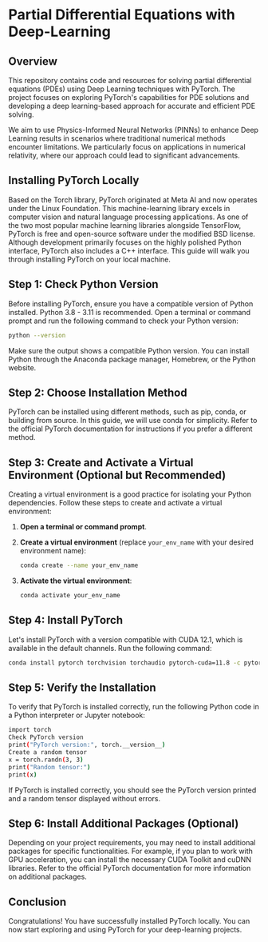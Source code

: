 # Partial Differential Equations with Deep-Learning

## Overview

This repository contains code and resources for solving partial differential equations (PDEs) using Deep Learning techniques with PyTorch. The project focuses on exploring PyTorch's capabilities for PDE solutions and developing a deep learning-based approach for accurate and efficient PDE solving.

We aim to use Physics-Informed Neural Networks (PINNs) to enhance Deep Learning results in scenarios where traditional numerical methods encounter limitations. We particularly focus on applications in numerical relativity, where our approach could lead to significant advancements.

## Installing PyTorch Locally

Based on the Torch library, PyTorch originated at Meta AI and now operates under the Linux Foundation. This machine-learning library excels in computer vision and natural language processing applications. As one of the two most popular machine learning libraries alongside TensorFlow, PyTorch is free and open-source software under the modified BSD license. Although development primarily focuses on the highly polished Python interface, PyTorch also includes a C++ interface. This guide will walk you through installing PyTorch on your local machine.

## Step 1: Check Python Version

Before installing PyTorch, ensure you have a compatible version of Python installed. Python 3.8 - 3.11 is recommended. Open a terminal or command prompt and run the following command to check your Python version:

```sh
python --version
```
Make sure the output shows a compatible Python version. You can install Python through the Anaconda package manager, Homebrew, or the Python website. 

## Step 2: Choose Installation Method

PyTorch can be installed using different methods, such as pip, conda, or building from source. In this guide, we will use conda for simplicity. Refer to the official PyTorch documentation for instructions if you prefer a different method.

## Step 3: Create and Activate a Virtual Environment (Optional but Recommended)

Creating a virtual environment is a good practice for isolating your Python dependencies. Follow these steps to create and activate a virtual environment:

1. **Open a terminal or command prompt**.

2. **Create a virtual environment** (replace `your_env_name` with your desired environment name):
    ```sh
    conda create --name your_env_name
    ```

3. **Activate the virtual environment**:
    ```sh
    conda activate your_env_name
    ```

## Step 4: Install PyTorch

Let's install PyTorch with a version compatible with CUDA 12.1, which is available in the default channels. Run the following command:

```sh
conda install pytorch torchvision torchaudio pytorch-cuda=11.8 -c pytorch -c nvidia
```

## Step 5: Verify the Installation

To verify that PyTorch is installed correctly, run the following Python code in a Python interpreter or Jupyter notebook:

```sh
import torch
Check PyTorch version
print("PyTorch version:", torch.__version__)
Create a random tensor
x = torch.randn(3, 3)
print("Random tensor:")
print(x)
```

If PyTorch is installed correctly, you should see the PyTorch version printed and a random tensor displayed without errors.

## Step 6: Install Additional Packages (Optional)

Depending on your project requirements, you may need to install additional packages for specific functionalities. For example, if you plan to work with GPU acceleration, you can install the necessary CUDA Toolkit and cuDNN libraries. Refer to the official PyTorch documentation for more information on additional packages.

## Conclusion

Congratulations! You have successfully installed PyTorch locally. You can now start exploring and using PyTorch for your deep-learning projects.